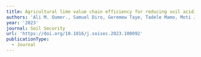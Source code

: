 ```yaml
---
title: Agricultural lime value chain efficiency for reducing soil acidity in Ethiopia
authors: 'Ali M. Oumer., Samuel Diro, Geremew Taye, Tadele Mamo, Moti Jaleta'
year: '2023'
journal: Soil Security
url: 'https://doi.org/10.1016/j.soisec.2023.100092'
publicationType:
  - Journal
---
```


